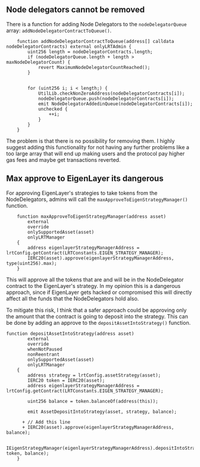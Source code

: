 ## Node delegators cannot be removed
There is a function for adding Node Delegators to the `nodeDelegatorQueue` array: `addNodeDelegatorContractToQueue()`. 
````
    function addNodeDelegatorContractToQueue(address[] calldata nodeDelegatorContracts) external onlyLRTAdmin {
        uint256 length = nodeDelegatorContracts.length;
        if (nodeDelegatorQueue.length + length > maxNodeDelegatorCount) {
            revert MaximumNodeDelegatorCountReached();
        }


        for (uint256 i; i < length;) {
            UtilLib.checkNonZeroAddress(nodeDelegatorContracts[i]);
            nodeDelegatorQueue.push(nodeDelegatorContracts[i]);
            emit NodeDelegatorAddedinQueue(nodeDelegatorContracts[i]);
            unchecked {
                ++i;
            }
        }
    }
````

The problem is that there is no possibility for removing them. I highly suggest adding this functionality for not having any further problems like a too large array that will end up making users and the protocol pay higher gas fees and maybe get transactions reverted.

## Max approve to EigenLayer its dangerous
For approving EigenLayer's strategies to take tokens from the NodeDelegators, admins will call the `maxApproveToEigenStrategyManager()` function.
````
    function maxApproveToEigenStrategyManager(address asset)
        external
        override
        onlySupportedAsset(asset)
        onlyLRTManager
    {
        address eigenlayerStrategyManagerAddress = lrtConfig.getContract(LRTConstants.EIGEN_STRATEGY_MANAGER);
        IERC20(asset).approve(eigenlayerStrategyManagerAddress, type(uint256).max);
    }
````
This will approve all the tokens that are and will be in the NodeDelegator contract to the EigenLayer's strategy. In my opinion this is a dangerous approach, since if EigenLayer gets hacked or compromised this will directly affect all the funds that the NodeDelegators hold also.

To mitigate this risk, I think that a safer approach could be approving only the amount that the contract is going to deposit into the strategy. This can be done by adding an approve to the `depositAssetIntoStrategy()` function.

````
function depositAssetIntoStrategy(address asset)
        external
        override
        whenNotPaused
        nonReentrant
        onlySupportedAsset(asset)
        onlyLRTManager
    {
        address strategy = lrtConfig.assetStrategy(asset);
        IERC20 token = IERC20(asset);
        address eigenlayerStrategyManagerAddress = lrtConfig.getContract(LRTConstants.EIGEN_STRATEGY_MANAGER);

        uint256 balance = token.balanceOf(address(this));

        emit AssetDepositIntoStrategy(asset, strategy, balance);

      + // Add this line
      + IERC20(asset).approve(eigenlayerStrategyManagerAddress, balance);

        IEigenStrategyManager(eigenlayerStrategyManagerAddress).depositIntoStrategy(IStrategy(strategy), token, balance);
    }
````